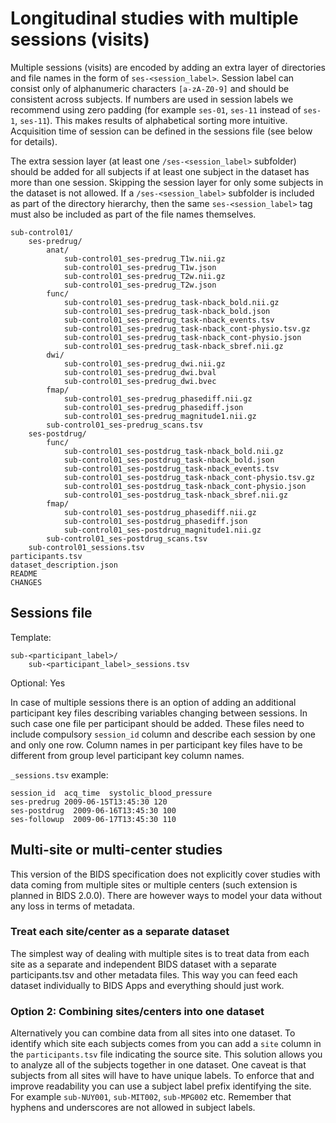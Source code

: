 Longitudinal studies with multiple sessions (visits)
====================================================

Multiple sessions (visits) are encoded by adding an extra layer of directories and file names in the form of `ses-<session_label>`. Session label can consist only of alphanumeric characters `[a-zA-Z0-9]` and should be consistent across subjects. If numbers are used in session labels we recommend using zero padding (for example `ses-01`, `ses-11` instead of `ses-1`, `ses-11`). This makes results of alphabetical sorting more intuitive. Acquisition time of session can be defined in the sessions file (see below for details).

The extra session layer (at least one `/ses-<session_label>` subfolder) should be added for all subjects if at least one subject in the dataset has more than one session. Skipping the session layer for only some subjects in the dataset is not allowed. If a `/ses-<session_label>` subfolder is included as part of the directory hierarchy, then the same `ses-<session_label>` tag must also be included as part of the file names themselves.

```
sub-control01/
    ses-predrug/
        anat/
            sub-control01_ses-predrug_T1w.nii.gz
            sub-control01_ses-predrug_T1w.json
            sub-control01_ses-predrug_T2w.nii.gz
            sub-control01_ses-predrug_T2w.json
        func/
            sub-control01_ses-predrug_task-nback_bold.nii.gz
            sub-control01_ses-predrug_task-nback_bold.json
            sub-control01_ses-predrug_task-nback_events.tsv
            sub-control01_ses-predrug_task-nback_cont-physio.tsv.gz
            sub-control01_ses-predrug_task-nback_cont-physio.json
            sub-control01_ses-predrug_task-nback_sbref.nii.gz
        dwi/
            sub-control01_ses-predrug_dwi.nii.gz
            sub-control01_ses-predrug_dwi.bval
            sub-control01_ses-predrug_dwi.bvec
        fmap/
            sub-control01_ses-predrug_phasediff.nii.gz
            sub-control01_ses-predrug_phasediff.json
            sub-control01_ses-predrug_magnitude1.nii.gz
        sub-control01_ses-predrug_scans.tsv
    ses-postdrug/
        func/
            sub-control01_ses-postdrug_task-nback_bold.nii.gz
            sub-control01_ses-postdrug_task-nback_bold.json
            sub-control01_ses-postdrug_task-nback_events.tsv
            sub-control01_ses-postdrug_task-nback_cont-physio.tsv.gz
            sub-control01_ses-postdrug_task-nback_cont-physio.json
            sub-control01_ses-postdrug_task-nback_sbref.nii.gz
        fmap/
            sub-control01_ses-postdrug_phasediff.nii.gz
            sub-control01_ses-postdrug_phasediff.json
            sub-control01_ses-postdrug_magnitude1.nii.gz
        sub-control01_ses-postdrug_scans.tsv
    sub-control01_sessions.tsv
participants.tsv
dataset_description.json
README
CHANGES
```
Sessions file
-------------

Template:
```
sub-<participant_label>/
    sub-<participant_label>_sessions.tsv
```

Optional: Yes

In case of multiple sessions there is an option of adding an additional participant key files describing variables changing between sessions. In such case one file per participant should be added. These files need to include compulsory `session_id` column and describe each session by one and only one row. Column names in per participant key files have to be different from group level participant key column names.

`_sessions.tsv` example:
```
session_id  acq_time  systolic_blood_pressure
ses-predrug 2009-06-15T13:45:30 120
ses-postdrug  2009-06-16T13:45:30 100
ses-followup  2009-06-17T13:45:30 110
```
Multi-site or multi-center studies
----------------------------------

This version of the BIDS specification does not explicitly cover studies with data coming from multiple sites or multiple centers (such extension is planned in BIDS 2.0.0).  There are however ways to model your data without any loss in terms of metadata.

### Treat each site/center as a separate dataset

The simplest way of dealing with multiple sites is to treat data from each site as a separate and independent BIDS dataset with a separate participants.tsv and other metadata files. This way you can feed each dataset individually to BIDS Apps and everything should just work.

### Option 2: Combining sites/centers into one dataset

Alternatively you can combine data from all sites into one dataset. To identify which site each subjects comes from you can add a `site` column in the `participants.tsv` file indicating the source site. This solution allows you to analyze all of the subjects together in one dataset. One caveat is that subjects from all sites will have to have unique labels. To enforce that and improve readability you can use a subject label prefix identifying the site. For example `sub-NUY001`, `sub-MIT002`, ``sub-MPG002`` etc. Remember that hyphens and underscores are not allowed in subject labels.
